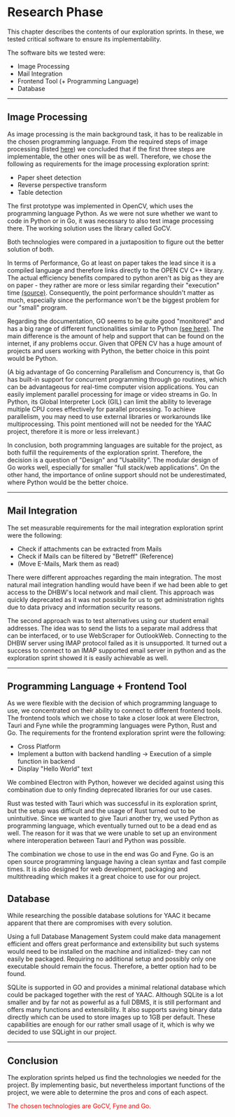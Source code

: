 # Research Phase

This chapter describes the contents of our exploration sprints. In these, we tested critical software to ensure its implementability.


The software bits we tested were: 
 - Image Processing
 - Mail Integration
 - Frontend Tool (+ Programming Language)
 - Database

---

## Image Processing

As image processing is the main background task, it has to be realizable in the chosen programming language. From the required steps of image processing (listed [here](ImageProcessing.md)) we concluded that if the first three steps are implementable, the other ones will be as well. Therefore, we chose the following as requirements for the image processing exploration sprint:

- Paper sheet detection
- Reverse perspective transform
- Table detection

The first prototype was implemented in OpenCV, which uses the programming language Python. As we were not sure whether we want to code in Python or in Go, it was necessary to also test image processing there. The working solution uses the library called GoCV.

Both technologies were compared in a juxtaposition to figure out the better solution of both.

In terms of Performance, Go at least on paper takes the lead since it is a compiled language and therefore links directly to the OPEN CV C++ library. The actual efficiency benefits compared to python aren't as big as they are on paper - they rather are more or less similar regarding their "execution" time [(source)](https://www.reddit.com/r/golang/comments/p5n05s/gocv_vs_opencv_python_performance/). Consequently, the point performance shouldn't matter as much, especially since the performance won't be the biggest problem for our "small" program.

Regarding the documentation, GO seems to be quite good "monitored" and has a big range of different functionalities similar to Python [(see here)](https://pkg.go.dev/gocv.io/x/gocv#section-documentation).
The main difference is the amount of help and support that can be found on the internet, if any problems occur. Given that OPEN CV has a huge amount of projects and users working with Python, the better choice in this point would be Python. 

(A big advantage of Go concerning Parallelism and Concurrency is, that Go has built-in support for concurrent programming through go routines, which can be advantageous for real-time computer vision applications. You can easily implement parallel processing for image or video streams in Go.
In Python, its Global Interpreter Lock (GIL) can limit the ability to leverage multiple CPU cores effectively for parallel processing. To achieve parallelism, you may need to use external libraries or workarounds like multiprocessing. This point mentioned will not be needed for the YAAC project, therefore it is more or less irrelevant.)

In conclusion, both programming languages are suitable for the project, as both fulfill the requirements of the exploration sprint. Therefore, the decision is a question of "Design" and "Usability". The modular design of Go works well, especially for smaller "full stack/web applications". On the other hand, the importance of online support should not be underestimated, where Python would be the better choice.

---

## Mail Integration

The set measurable requirements for the mail integration exploration sprint were the following:
- Check if attachments can be extracted from Mails
- Check if Mails can be filtered by "Betreff" (Reference)
- (Move E-Mails, Mark them as read)

There were different approaches regarding the main integration. The most natural mail integration handling would have been if we had been able to get access to the DHBW's local network and mail client. This approach was quickly deprecated as it was not possible for us to get administration rights due to data privacy and information security reasons.

The second approach was to test alternatives using our student email addresses. The idea was to send the lists to a separate mail address that can be interfaced, or to use WebScraper for OutlookWeb. Connecting to the DHBW server using IMAP protocol failed as it is unsupported. It turned out a success to connect to an IMAP supported email server in python and as the exploration sprint showed it is easily achievable as well.

____


## Programming Language + Frontend Tool

As we were flexible with the decision of which programming language to use, we concentrated on their ability to connect to different frontend tools. The frontend tools which we chose to take a closer look at were Electron, Tauri and Fyne while the programming languages were Python, Rust and Go. The requirements for the frontend exploration sprint were the following:

- Cross Platform
- Implement a button with backend handling -> Execution of a simple function in backend
- Display "Hello World" text

We combined Electron with Python, however we decided against using this combination due to only finding deprecated libraries for our use cases.

Rust was tested with Tauri which was successful in its exploration sprint, but the setup was difficult and the usage of Rust turned out to be unintuitive. Since we wanted to give Tauri another try, we used Python as programming language, which eventually turned out to be a dead end as well. The reason for it was that we were unable to set up an environment where interoperation between Tauri and Python was possible.

The combination we chose to use in the end was Go and Fyne. Go is an open source programming language having a clean syntax and fast compile times. It is also designed for web development, packaging and multithreading which makes it a great choice to use for our project.

## Database

While researching the possible database solutions for YAAC it became apparent that there are compromises with every solution.

Using a full Database Management System could make data management efficient and offers great performance and extensibility but such systems would need to be installed on the machine and initialized- they can not easily be packaged. Requiring no additional setup and possibly only one executable should remain the focus.
Therefore, a better option had to be found.

SQLite is supported in GO and provides a minimal relational database which could be packaged together with the rest of YAAC. Although SQLite is a lot smaller and by far not as powerful as a full DBMS, it is still performant and offers many functions and extensibility. It also supports saving binary data directly which can be used to store images up to 1GB per default. These capabilities are enough for our rather small usage of it, which is why we decided to use SQLight in our project.

---

## Conclusion

The exploration sprints helped us find the technologies we needed for the project. By implementing basic, but nevertheless important functions of the project, we were able to determine the pros and cons of each aspect.


<font color=red>
The chosen technologies are GoCV, Fyne and Go.
</font>
